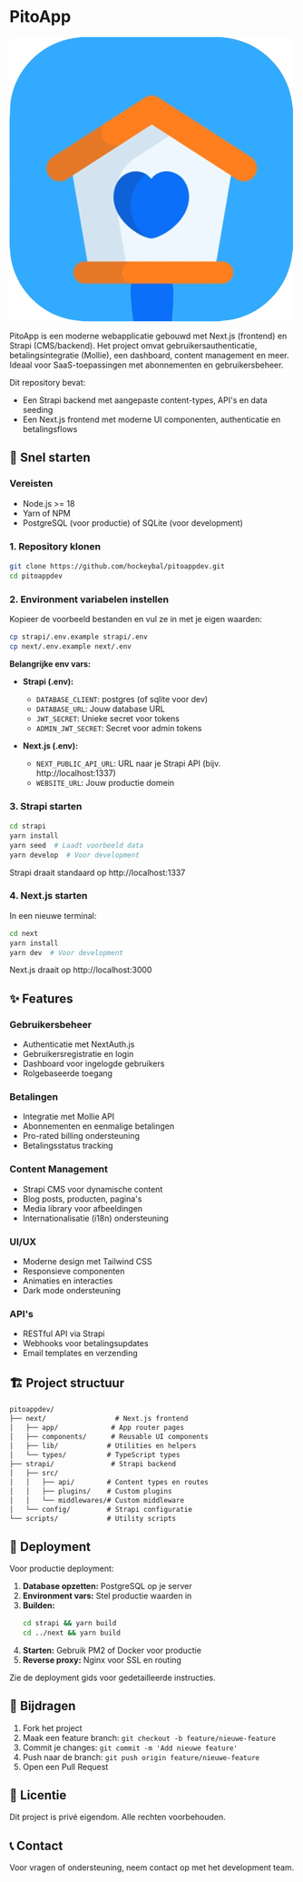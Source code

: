 # PitoApp

![PitoApp](./pito_logo.png)

PitoApp is een moderne webapplicatie gebouwd met Next.js (frontend) en Strapi (CMS/backend). Het project omvat gebruikersauthenticatie, betalingsintegratie (Mollie), een dashboard, content management en meer. Ideaal voor SaaS-toepassingen met abonnementen en gebruikersbeheer.

Dit repository bevat:
- Een Strapi backend met aangepaste content-types, API's en data seeding
- Een Next.js frontend met moderne UI componenten, authenticatie en betalingsflows

## 🚀 Snel starten

### Vereisten
- Node.js >= 18
- Yarn of NPM
- PostgreSQL (voor productie) of SQLite (voor development)

### 1. Repository klonen

```bash
git clone https://github.com/hockeybal/pitoappdev.git
cd pitoappdev
```

### 2. Environment variabelen instellen

Kopieer de voorbeeld bestanden en vul ze in met je eigen waarden:

```bash
cp strapi/.env.example strapi/.env
cp next/.env.example next/.env
```

**Belangrijke env vars:**
- **Strapi (.env):**
  - `DATABASE_CLIENT`: postgres (of sqlite voor dev)
  - `DATABASE_URL`: Jouw database URL
  - `JWT_SECRET`: Unieke secret voor tokens
  - `ADMIN_JWT_SECRET`: Secret voor admin tokens

- **Next.js (.env):**
  - `NEXT_PUBLIC_API_URL`: URL naar je Strapi API (bijv. http://localhost:1337)
  - `WEBSITE_URL`: Jouw productie domein

### 3. Strapi starten

```bash
cd strapi
yarn install
yarn seed  # Laadt voorbeeld data
yarn develop  # Voor development
```

Strapi draait standaard op http://localhost:1337

### 4. Next.js starten

In een nieuwe terminal:

```bash
cd next
yarn install
yarn dev  # Voor development
```

Next.js draait op http://localhost:3000

## ✨ Features

### Gebruikersbeheer
- Authenticatie met NextAuth.js
- Gebruikersregistratie en login
- Dashboard voor ingelogde gebruikers
- Rolgebaseerde toegang

### Betalingen
- Integratie met Mollie API
- Abonnementen en eenmalige betalingen
- Pro-rated billing ondersteuning
- Betalingsstatus tracking

### Content Management
- Strapi CMS voor dynamische content
- Blog posts, producten, pagina's
- Media library voor afbeeldingen
- Internationalisatie (i18n) ondersteuning

### UI/UX
- Moderne design met Tailwind CSS
- Responsieve componenten
- Animaties en interacties
- Dark mode ondersteuning

### API's
- RESTful API via Strapi
- Webhooks voor betalingsupdates
- Email templates en verzending

## 🏗️ Project structuur

```
pitoappdev/
├── next/                 # Next.js frontend
│   ├── app/             # App router pages
│   ├── components/      # Reusable UI components
│   ├── lib/            # Utilities en helpers
│   └── types/          # TypeScript types
├── strapi/              # Strapi backend
│   ├── src/
│   │   ├── api/        # Content types en routes
│   │   ├── plugins/    # Custom plugins
│   │   └── middlewares/# Custom middleware
│   └── config/         # Strapi configuratie
└── scripts/            # Utility scripts
```

## 🚀 Deployment

Voor productie deployment:

1. **Database opzetten:** PostgreSQL op je server
2. **Environment vars:** Stel productie waarden in
3. **Builden:**
   ```bash
   cd strapi && yarn build
   cd ../next && yarn build
   ```
4. **Starten:** Gebruik PM2 of Docker voor productie
5. **Reverse proxy:** Nginx voor SSL en routing

Zie de deployment gids voor gedetailleerde instructies.

## 🤝 Bijdragen

1. Fork het project
2. Maak een feature branch: `git checkout -b feature/nieuwe-feature`
3. Commit je changes: `git commit -m 'Add nieuwe feature'`
4. Push naar de branch: `git push origin feature/nieuwe-feature`
5. Open een Pull Request

## 📝 Licentie

Dit project is privé eigendom. Alle rechten voorbehouden.

## 📞 Contact

Voor vragen of ondersteuning, neem contact op met het development team.
